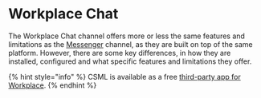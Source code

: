 # Workplace Chat

The Workplace Chat channel offers more or less the same features and limitations as the [Messenger](../messenger/) channel, as they are built on top of the same platform. However, there are some key differences, in how they are installed, configured and what specific features and limitations they offer.

{% hint style="info" %}
CSML is available as a free [third-party app for Workplace](https://www.facebook.com/workplace/integration?app_id=640400313362257).
{% endhint %}
